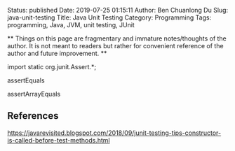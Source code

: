 Status: published
Date: 2019-07-25 01:15:11
Author: Ben Chuanlong Du
Slug: java-unit-testing
Title: Java Unit Testing
Category: Programming
Tags: programming, Java, JVM, unit testing, JUnit

**
Things on this page are
fragmentary and immature notes/thoughts of the author.
It is not meant to readers
but rather for convenient reference of the author and future improvement.
**


import static org.junit.Assert.*;

assertEquals

assertArrayEquals


## References

https://javarevisited.blogspot.com/2018/09/junit-testing-tips-constructor-is-called-before-test-methods.html
